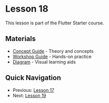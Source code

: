 # Lesson 18

This lesson is part of the Flutter Starter course.

## Materials

- [Concept Guide](./concept.md) - Theory and concepts
- [Workshop Guide](./workshop_18.md) - Hands-on practice
- [Diagram](./diagram.md) - Visual learning aids

## Quick Navigation

- Previous: [Lesson 17](/docs/lessons/lesson-17)
- Next: [Lesson 19](/docs/lessons/lesson-19)
